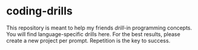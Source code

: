 # coding-drills
This repository is meant to help my friends _drill_-in programming concepts. You will find language-specific drills here. For the best results, please create a new project per prompt. Repetition is the key to success.
